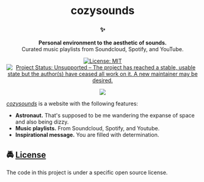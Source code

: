 <!-- HEADING -->

<h1 align="center">cozysounds</h1>

<!-- DESCRIPTION -->

<h3 align="center">
  <span role="img" aria-label="Sparkles">✨</span>
</h3>
<p align="center">
  <strong>Personal environment to the aesthetic of sounds.</strong><br>
  Curated music playlists from Soundcloud, Spotify, and YouTube.
</p>

<!-- BADGES -->

<p align="center">
    <a href="https://github.com/ctrlaltdeleon/cozysounds/blob/master/LICENSE">
        <img src="https://img.shields.io/github/license/mashape/apistatus.svg"
            alt="License: MIT"></a>
    <a href="https://www.repostatus.org/#unsupported">
        <img src="https://www.repostatus.org/badges/latest/unsupported.svg" alt="Project Status: Unsupported – The project has reached a stable, usable state but the author(s) have ceased all work on it. A new maintainer may be desired." /></a>
</p>

<!-- FEATURES -->

<p align="center">
  <img src="https://user-images.githubusercontent.com/10361542/71697412-c8fd9000-2d6c-11ea-8bd6-e74bbc44f8aa.png">
</p>

[_cozysounds_](https://cozysounds.netlify.com/) is a website with the following features:

- **Astronaut.** That's supposed to be me wandering the expanse of space and also being dizzy.
- **Music playlists.** From Soundcloud, Spotify, and Youtube.
- **Inspirational message.** You are filled with determination.

<!-- LICENSE -->

## <span role="img" aria-label="Oncoming Police Car">🚔</span> [License](LICENSE)

The code in this project is under a specific open source license.
